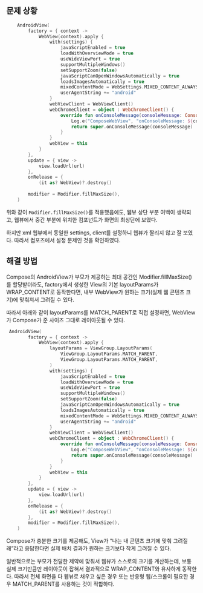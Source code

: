 ## 문제 상황

```kotlin
    AndroidView(
        factory = { context ->
            WebView(context).apply {
                with(settings) {
                    javaScriptEnabled = true
                    loadWithOverviewMode = true
                    useWideViewPort = true
                    supportMultipleWindows()
                    setSupportZoom(false)
                    javaScriptCanOpenWindowsAutomatically = true
                    loadsImagesAutomatically = true
                    mixedContentMode = WebSettings.MIXED_CONTENT_ALWAYS_ALLOW
                    userAgentString += "android"
                }
                webViewClient = WebViewClient()
                webChromeClient = object : WebChromeClient() {
                    override fun onConsoleMessage(consoleMessage: ConsoleMessage): Boolean {
                        Log.e("ComposeWebView", "onConsoleMessage: ${consoleMessage.message()}")
                        return super.onConsoleMessage(consoleMessage)
                    }
                }
                webView = this
            }
        },
        update = { view ->
            view.loadUrl(url)
        },
        onRelease = {
            (it as? WebView)?.destroy()
       
        modifier = Modifier.fillMaxSize(),
    )
```

위와 같이 `Modifier.fillMaxSize()`를 적용했음에도, 웹뷰 상단 부분 여백이 생략되고, 웹뷰에서 중간 부분에 위치한 컴포넌트가 화면의 최상단에 보였다. 

하지만 xml 웹뷰에서 동일한 settings, client를 설정하니 웹뷰가 짤리지 않고 잘 보였다. 따라서 컴포즈에서 설정 문제인 것을 확인하였다.

## 해결 방법

Compose의 AndroidView가 부모가 제공하는 최대 공간인 Modifier.fillMaxSize()를 할당받더라도, factory에서 생성한 View의 기본 layoutParams가 WRAP_CONTENT로 동작한다면, 내부 WebView가 원하는 크기(실제 웹 콘텐츠 크기)에 맞춰져서 그려질 수 있다. 

따라서 아래와 같이 layoutParams를 MATCH_PARENT로 직접 설정하면, WebView가 Compose가 준 사이즈 그대로 레이아웃될 수 있다. 

```kotlin
 AndroidView(
        factory = { context ->
            WebView(context).apply {
                layoutParams = ViewGroup.LayoutParams(
                    ViewGroup.LayoutParams.MATCH_PARENT,
                    ViewGroup.LayoutParams.MATCH_PARENT,
                )
                with(settings) {
                    javaScriptEnabled = true
                    loadWithOverviewMode = true
                    useWideViewPort = true
                    supportMultipleWindows()
                    setSupportZoom(false)
                    javaScriptCanOpenWindowsAutomatically = true
                    loadsImagesAutomatically = true
                    mixedContentMode = WebSettings.MIXED_CONTENT_ALWAYS_ALLOW
                    userAgentString += "android"
                }
                webViewClient = WebViewClient()
                webChromeClient = object : WebChromeClient() {
                    override fun onConsoleMessage(consoleMessage: ConsoleMessage): Boolean {
                        Log.e("ComposeWebView", "onConsoleMessage: ${consoleMessage.message()}")
                        return super.onConsoleMessage(consoleMessage)
                    }
                }
                webView = this
            }
        },
        update = { view ->
            view.loadUrl(url)
        },
        onRelease = {
            (it as? WebView)?.destroy()
        },
        modifier = Modifier.fillMaxSize(),
    )
```

Compose가 충분한 크기를 제공해도, View가 “나는 내 콘텐츠 크기에 맞춰 그려질래”라고 응답한다면 실제 배치 결과가 원하는 크기보다 작게 그려질 수 있다. 

일반적으로는 부모가 전달한 제약에 맞춰서 웹뷰가 스스로의 크기를 계산하는데, 보통 실제 크기만큼만 레이아웃이 잡혀서 결과적으로 WRAP_CONTENT와 유사하게 동작한다. 따라서 전체 화면을 다 웹뷰로 채우고 싶은 경우 또는 반응형 웹/스크롤이 필요한 경우 MATCH_PARENT를 사용하는 것이 적합하다.
